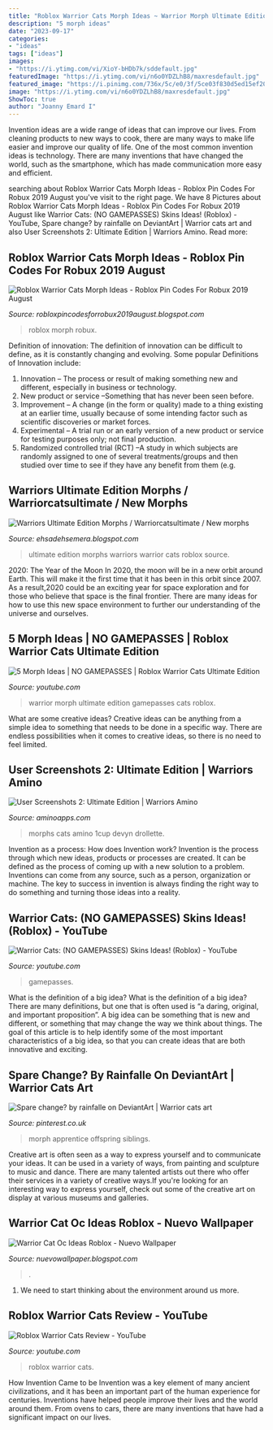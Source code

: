 ```yaml
---
title: "Roblox Warrior Cats Morph Ideas ~ Warrior Morph Ultimate Edition Gamepasses Cats Roblox"
description: "5 morph ideas"
date: "2023-09-17"
categories:
- "ideas"
tags: ["ideas"]
images:
- "https://i.ytimg.com/vi/XioY-bHDb7k/sddefault.jpg"
featuredImage: "https://i.ytimg.com/vi/n6o0YDZLhB8/maxresdefault.jpg"
featured_image: "https://i.pinimg.com/736x/5c/e0/3f/5ce03f830d5ed15ef20df8a5a29e861e.jpg"
image: "https://i.ytimg.com/vi/n6o0YDZLhB8/maxresdefault.jpg"
ShowToc: true
author: "Joanny Emard I"
---
```



Invention ideas are a wide range of ideas that can improve our lives. From cleaning products to new ways to cook, there are many ways to make life easier and improve our quality of life. One of the most common invention ideas is technology. There are many inventions that have changed the world, such as the smartphone, which has made communication more easy and efficient.

	

		
searching about Roblox Warrior Cats Morph Ideas - Roblox Pin Codes For Robux 2019 August you've visit to the right page. We have 8 Pictures about Roblox Warrior Cats Morph Ideas - Roblox Pin Codes For Robux 2019 August like Warrior Cats: (NO GAMEPASSES) Skins Ideas! (Roblox) - YouTube, Spare change? by rainfalle on DeviantArt | Warrior cats art and also User Screenshots 2: Ultimate Edition | Warriors Amino. Read more:
		
    
## Roblox Warrior Cats Morph Ideas - Roblox Pin Codes For Robux 2019 August

<img loading=lazy src="https://pm1.narvii.com/6386/c2e4bef5870c096aa2f8903678e3b5204ed6de89_hq.jpg" onerror="this.onerror=null;this.src='https://tse4.mm.bing.net/th?id=OIP.pcphipcRrUByYK4DAkBlIQHaEK&amp;pid=15.1';" alt="Roblox Warrior Cats Morph Ideas - Roblox Pin Codes For Robux 2019 August">

_Source: robloxpincodesforrobux2019august.blogspot.com_

>roblox morph robux. 

	

Definition of innovation:
The definition of innovation can be difficult to define, as it is constantly changing and evolving. Some popular Definitions of Innovation include:
1. Innovation – The process or result of making something new and different, especially in business or technology.
2. New product or service –Something that has never been seen before.
3. Improvement – A change (in the form or quality) made to a thing existing at an earlier time, usually because of some intending factor such as scientific discoveries or market forces.
4. Experimental – A trial run or an early version of a new product or service for testing purposes only; not final production. 
5. Randomized controlled trial (RCT) –A study in which subjects are randomly assigned to one of several treatments/groups and then studied over time to see if they have any benefit from them (e.g.

    
## Warriors Ultimate Edition Morphs / Warriorcatsultimate / New Morphs

<img loading=lazy src="https://i.ytimg.com/vi/woQmQVUcZ0k/hqdefault.jpg" onerror="this.onerror=null;this.src='https://tse4.mm.bing.net/th?id=OIP.e9-ZR2EcvR2-gaoVGEdBjQHaFj&amp;pid=15.1';" alt="Warriors Ultimate Edition Morphs / Warriorcatsultimate / New morphs">

_Source: ehsadehsemera.blogspot.com_

>ultimate edition morphs warriors warrior cats roblox source. 

	

2020: The Year of the Moon
In 2020, the moon will be in a new orbit around Earth. This will make it the first time that it has been in this orbit since 2007. As a result,2020 could be an exciting year for space exploration and for those who believe that space is the final frontier. There are many ideas for how to use this new space environment to further our understanding of the universe and ourselves.

    
## 5 Morph Ideas | NO GAMEPASSES | Roblox Warrior Cats Ultimate Edition

<img loading=lazy src="https://i.ytimg.com/vi/bDu8npBW7HE/hqdefault.jpg" onerror="this.onerror=null;this.src='https://tse1.mm.bing.net/th?id=OIP.0UhtP7GgyLgArT65_NKhqwHaFj&amp;pid=15.1';" alt="5 Morph Ideas | NO GAMEPASSES | Roblox Warrior Cats Ultimate Edition">

_Source: youtube.com_

>warrior morph ultimate edition gamepasses cats roblox. 

	

What are some creative ideas?
Creative ideas can be anything from a simple idea to something that needs to be done in a specific way. There are endless possibilities when it comes to creative ideas, so there is no need to feel limited.

    
## User Screenshots 2: Ultimate Edition | Warriors Amino

<img loading=lazy src="https://pm1.narvii.com/7360/b1062e8557b0e0b8262c43478b6c1b6608d385ddr1-400-260v2_hq.jpg" onerror="this.onerror=null;this.src='https://tse1.mm.bing.net/th?id=OIP.YaZz3q7fIcdi8aeAnAkvewAAAA&amp;pid=15.1';" alt="User Screenshots 2: Ultimate Edition | Warriors Amino">

_Source: aminoapps.com_

>morphs cats amino 1cup devyn drollette. 

	

Invention as a process: How does Invention work?
Invention is the process through which new ideas, products or processes are created. It can be defined as the process of coming up with a new solution to a problem. Inventions can come from any source, such as a person, organization or machine. The key to success in invention is always finding the right way to do something and turning those ideas into a reality.

    
## Warrior Cats: (NO GAMEPASSES) Skins Ideas! (Roblox) - YouTube

<img loading=lazy src="https://i.ytimg.com/vi/n6o0YDZLhB8/maxresdefault.jpg" onerror="this.onerror=null;this.src='https://tse2.mm.bing.net/th?id=OIP.SttRgkJ5J7ApPGZGtxeRFQHaEK&amp;pid=15.1';" alt="Warrior Cats: (NO GAMEPASSES) Skins Ideas! (Roblox) - YouTube">

_Source: youtube.com_

>gamepasses. 

	

What is the definition of a big idea?
What is the definition of a big idea? There are many definitions, but one that is often used is “a daring, original, and important proposition”. A big idea can be something that is new and different, or something that may change the way we think about things. The goal of this article is to help identify some of the most important characteristics of a big idea, so that you can create ideas that are both innovative and exciting.

    
## Spare Change? By Rainfalle On DeviantArt | Warrior Cats Art

<img loading=lazy src="https://i.pinimg.com/736x/5c/e0/3f/5ce03f830d5ed15ef20df8a5a29e861e.jpg" onerror="this.onerror=null;this.src='https://tse2.mm.bing.net/th?id=OIP.2NO_X1v47rIaHnTr6OGSHQHaFf&amp;pid=15.1';" alt="Spare change? by rainfalle on DeviantArt | Warrior cats art">

_Source: pinterest.co.uk_

>morph apprentice offspring siblings. 

	

Creative art is often seen as a way to express yourself and to communicate your ideas. It can be used in a variety of ways, from painting and sculpture to music and dance. There are many talented artists out there who offer their services in a variety of creative ways.If you're looking for an interesting way to express yourself, check out some of the creative art on display at various museums and galleries.

    
## Warrior Cat Oc Ideas Roblox - Nuevo Wallpaper

<img loading=lazy src="https://i.ytimg.com/vi/XioY-bHDb7k/sddefault.jpg" onerror="this.onerror=null;this.src='https://tse3.mm.bing.net/th?id=OIP.ZdiEQnFVewlCkq2X2M0eLQHaFj&amp;pid=15.1';" alt="Warrior Cat Oc Ideas Roblox - Nuevo Wallpaper">

_Source: nuevowallpaper.blogspot.com_

>. 

	

1. We need to start thinking about the environment around us more.

    
## Roblox Warrior Cats Review - YouTube

<img loading=lazy src="https://i.ytimg.com/vi/eqks39zGHzc/hqdefault.jpg" onerror="this.onerror=null;this.src='https://tse4.mm.bing.net/th?id=OIP.zVdvjtlZhM_QT3DIWkwgvgHaFj&amp;pid=15.1';" alt="Roblox Warrior Cats Review - YouTube">

_Source: youtube.com_

>roblox warrior cats. 

	

How Invention Came to be
Invention was a key element of many ancient civilizations, and it has been an important part of the human experience for centuries. Inventions have helped people improve their lives and the world around them. From ovens to cars, there are many inventions that have had a significant impact on our lives.

